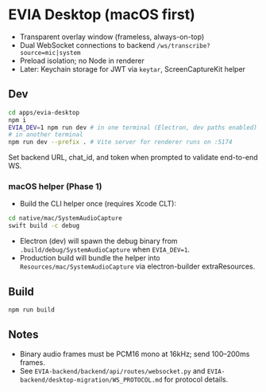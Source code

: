# EVIA Desktop (macOS first)

- Transparent overlay window (frameless, always-on-top)
- Dual WebSocket connections to backend `/ws/transcribe?source=mic|system`
- Preload isolation; no Node in renderer
- Later: Keychain storage for JWT via `keytar`, ScreenCaptureKit helper

## Dev

```sh
cd apps/evia-desktop
npm i
EVIA_DEV=1 npm run dev # in one terminal (Electron, dev paths enabled)
# in another terminal
npm run dev --prefix . # Vite server for renderer runs on :5174
```

Set backend URL, chat_id, and token when prompted to validate end-to-end WS.

### macOS helper (Phase 1)

- Build the CLI helper once (requires Xcode CLT):

```sh
cd native/mac/SystemAudioCapture
swift build -c debug
```

- Electron (dev) will spawn the debug binary from `.build/debug/SystemAudioCapture` when `EVIA_DEV=1`.
- Production build will bundle the helper into `Resources/mac/SystemAudioCapture` via electron-builder extraResources.

## Build

```sh
npm run build
```

## Notes
- Binary audio frames must be PCM16 mono at 16kHz; send 100–200ms frames.
- See `EVIA-backend/backend/api/routes/websocket.py` and `EVIA-backend/desktop-migration/WS_PROTOCOL.md` for protocol details.
